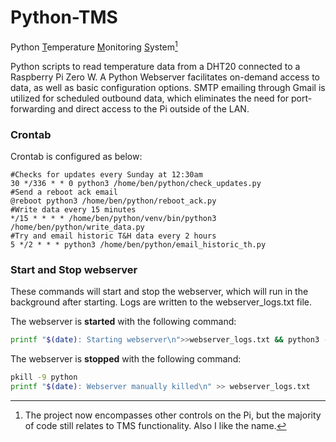 # Python-TMS
Python <ins>T</ins>emperature <ins>M</ins>onitoring <ins>S</ins>ystem[^1]

[^1]:The project now encompasses other controls on the Pi, but the majority of code still relates to TMS functionality. Also I like the name.

Python scripts to read temperature data from a DHT20 connected to a Raspberry Pi Zero W. A Python Webserver facilitates on-demand access to data, as well as basic configuration options. SMTP emailing through Gmail is utilized for scheduled outbound data, which eliminates the need for port-forwarding and direct access to the Pi outside of the LAN.

### Crontab
Crontab is configured as below:
```
#Checks for updates every Sunday at 12:30am
30 */336 * * 0 python3 /home/ben/python/check_updates.py
#Send a reboot ack email
@reboot python3 /home/ben/python/reboot_ack.py
#Write data every 15 minutes
*/15 * * * * /home/ben/python/venv/bin/python3 /home/ben/python/write_data.py
#Try and email historic T&H data every 2 hours
5 */2 * * * python3 /home/ben/python/email_historic_th.py
```

### Start and Stop webserver

These commands will start and stop the webserver, which will run in the background after starting. Logs are written to the webserver_logs.txt file.

The webserver is **started** with the following command:
```bash
printf "$(date): Starting webserver\n">>webserver_logs.txt && python3 -m http.server 8080 --cgi -d python/webserver/ >>webserver_logs.txt 2>&1 &
```

The webserver is **stopped** with the following command:
```bash
pkill -9 python
printf "$(date): Webserver manually killed\n" >> webserver_logs.txt
```
